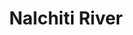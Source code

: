 ---
title: "Nalchiti River"
title_bn: "নলচিঠি নদী"
description: "Nalchiti river is the extended version of Arial Kahn and Kirtonkhola rivers.
This river flows through Nalchiti Upazilla of Jhalokathi and finally fall down into Bishkhali river near the town of Jhalokathi.
Jhalkathi Bandar town is situated on the confluence side of Jhalokathi and Nalchiti river. This place is recognized as a big market for Teak."
---